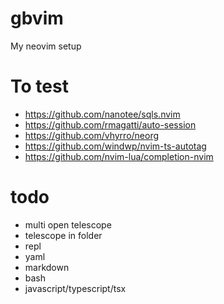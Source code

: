 # gbvim

My neovim setup

# To test

 - https://github.com/nanotee/sqls.nvim
 - https://github.com/rmagatti/auto-session
 - https://github.com/vhyrro/neorg
 - https://github.com/windwp/nvim-ts-autotag
 - https://github.com/nvim-lua/completion-nvim

# todo

 - multi open telescope
 - telescope in folder
 - repl
 - yaml
 - markdown
 - bash
 - javascript/typescript/tsx
